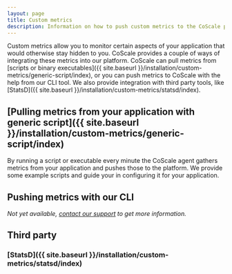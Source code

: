 ```yaml
---
layout: page
title: Custom metrics
description: Information on how to push custom metrics to the CoScale platform.
---
```


Custom metrics allow you to monitor certain aspects of your application that would otherwise stay hidden to you. CoScale provides a couple of ways of integrating these metrics into our platform. CoScale can pull metrics from [scripts or binary executables]({{ site.baseurl }}/installation/custom-metrics/generic-script/index), or you can push metrics to CoScale with the help from our CLI tool. We also provide integration with third party tools, like [StatsD]({{ site.baseurl }}/installation/custom-metrics/statsd/index).

## [Pulling metrics from your application with generic script]({{ site.baseurl }}/installation/custom-metrics/generic-script/index)
By running a script or executable every minute the CoScale agent gathers metrics from your application and pushes those to the platform. We provide some example scripts and guide your in configuring it for your application.

## Pushing metrics with our CLI
*Not yet available, <a href="mailto:info@coscale.com" class="support">contact our support</a> to get more information.*


## Third party

### [StatsD]({{ site.baseurl }}/installation/custom-metrics/statsd/index)
